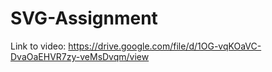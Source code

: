 # SVG-Assignment

Link to video: https://drive.google.com/file/d/1OG-vqKOaVC-DvaOaEHVR7zy-veMsDvqm/view
